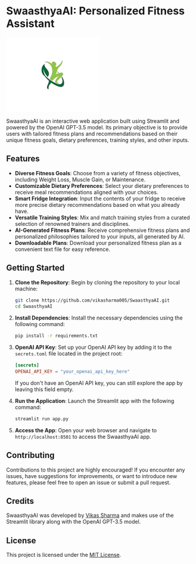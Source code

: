 # SwaasthyaAI: Personalized Fitness Assistant

![SwaasthyaAI Logo](https://github.com/vikasharma005/SwaasthyaAI/blob/main/logo.png)

SwaasthyaAI is an interactive web application built using Streamlit and powered by the OpenAI GPT-3.5 model. Its primary objective is to provide users with tailored fitness plans and recommendations based on their unique fitness goals, dietary preferences, training styles, and other inputs.

## Features

- **Diverse Fitness Goals**: Choose from a variety of fitness objectives, including Weight Loss, Muscle Gain, or Maintenance.
- **Customizable Dietary Preferences**: Select your dietary preferences to receive meal recommendations aligned with your choices.
- **Smart Fridge Integration**: Input the contents of your fridge to receive more precise dietary recommendations based on what you already have.
- **Versatile Training Styles**: Mix and match training styles from a curated selection of renowned trainers and disciplines.
- **AI-Generated Fitness Plans**: Receive comprehensive fitness plans and personalized philosophies tailored to your inputs, all generated by AI.
- **Downloadable Plans**: Download your personalized fitness plan as a convenient text file for easy reference.

## Getting Started

1. **Clone the Repository**: Begin by cloning the repository to your local machine:

   ```bash
   git clone https://github.com/vikasharma005/SwaasthyaAI.git
   cd SwaasthyaAI
   ```

2. **Install Dependencies**: Install the necessary dependencies using the following command:

   ```bash
   pip install -r requirements.txt
   ```

3. **OpenAI API Key**: Set up your OpenAI API key by adding it to the `secrets.toml` file located in the project root:

   ```toml
   [secrets]
   OPENAI_API_KEY = "your_openai_api_key_here"
   ```

   If you don't have an OpenAI API key, you can still explore the app by leaving this field empty.

4. **Run the Application**: Launch the Streamlit app with the following command:

   ```bash
   streamlit run app.py
   ```

5. **Access the App**: Open your web browser and navigate to `http://localhost:8501` to access the SwaasthyaAI app.

## Contributing

Contributions to this project are highly encouraged! If you encounter any issues, have suggestions for improvements, or want to introduce new features, please feel free to open an issue or submit a pull request.

## Credits

SwaasthyaAI was developed by [Vikas Sharma](https://github.com/vikasharma005) and makes use of the Streamlit library along with the OpenAI GPT-3.5 model.

## License

This project is licensed under the [MIT License](LICENSE).
```
